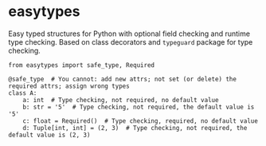 # easytypes
Easy typed structures for Python with optional field checking and runtime type checking. Based on class decorators and ``typeguard`` package for type checking.

```
from easytypes import safe_type, Required

@safe_type  # You cannot: add new attrs; not set (or delete) the required attrs; assign wrong types
class A:
    a: int  # Type checking, not required, no default value
    b: str = '5'  # Type checking, not required, the default value is '5'
    c: float = Required()  # Type checking, required, no default value
    d: Tuple[int, int] = (2, 3)  # Type checking, not required, the default value is (2, 3)
```
